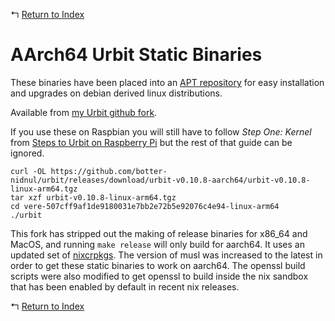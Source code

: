 ↰ [Return to Index](index.md)

# AArch64 Urbit Static Binaries

These binaries have been placed into an [APT repository](Urbit_AArch64_APT_Repository.md) for easy installation and upgrades on debian derived linux distributions.

Available from [my Urbit github fork](https://github.com/botter-nidnul/urbit/releases/tag/urbit-v0.10.8-aarch64).

If you use these on Raspbian you will still have to follow *Step One: Kernel* from [Steps to Urbit on Raspberry Pi](Steps_to_Urbit_on_Raspberry_Pi.md) but the rest of that guide can be ignored.

```
curl -OL https://github.com/botter-nidnul/urbit/releases/download/urbit-v0.10.8-aarch64/urbit-v0.10.8-linux-arm64.tgz
tar xzf urbit-v0.10.8-linux-arm64.tgz
cd vere-507cff9af1de9180031e7bb2e72b5e92076c4e94-linux-arm64
./urbit
```

This fork has stripped out the making of release binaries for x86_64 and MacOS, and running `make release` will only build for aarch64. It uses an updated set of [nixcrpkgs](https://github.com/pololu/nixcrpkgs). The version of musl was increased to the latest in order to get these static binaries to work on aarch64. The openssl build scripts were also modified to get openssl to build inside the nix sandbox that has been enabled by default in recent nix releases.

↰ [Return to Index](index.md)
